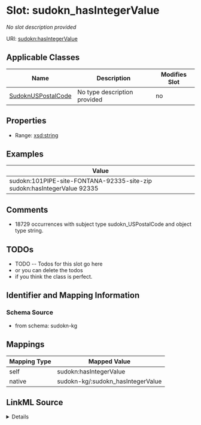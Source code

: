 

# Slot: sudokn_hasIntegerValue


_No slot description provided_





URI: [sudokn:hasIntegerValue](http://asu.edu/semantics/SUDOKN/hasIntegerValue)



<!-- no inheritance hierarchy -->





## Applicable Classes

| Name | Description | Modifies Slot |
| --- | --- | --- |
| [SudoknUSPostalCode](../classes/SudoknUSPostalCode.md) | No type description provided |  no  |







## Properties

* Range: [xsd:string](http://www.w3.org/2001/XMLSchema#string)






## Examples

| Value |
| --- |
| sudokn:101PIPE-site-FONTANA-92335-site-zip sudokn:hasIntegerValue 92335 |

## Comments

* 18729 occurrences with subject type sudokn_USPostalCode and object type string.

## TODOs

* TODO -- Todos for this slot go here
* or you can delete the todos
* if you think the class is perfect.

## Identifier and Mapping Information







### Schema Source


* from schema: sudokn-kg




## Mappings

| Mapping Type | Mapped Value |
| ---  | ---  |
| self | sudokn:hasIntegerValue |
| native | sudokn-kg/:sudokn_hasIntegerValue |




## LinkML Source

<details>
```yaml
name: sudokn_hasIntegerValue
description: No slot description provided
todos:
- TODO -- Todos for this slot go here
- or you can delete the todos
- if you think the class is perfect.
comments:
- 18729 occurrences with subject type sudokn_USPostalCode and object type string.
examples:
- value: sudokn:101PIPE-site-FONTANA-92335-site-zip sudokn:hasIntegerValue 92335
from_schema: sudokn-kg
rank: 1000
slot_uri: sudokn:hasIntegerValue
alias: sudokn_hasIntegerValue
domain_of:
- sudokn_USPostalCode
range: string

```
</details>